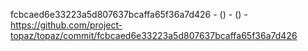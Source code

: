 fcbcaed6e33223a5d807637bcaffa65f36a7d426 -  () -  () - https://github.com/project-topaz/topaz/commit/fcbcaed6e33223a5d807637bcaffa65f36a7d426
